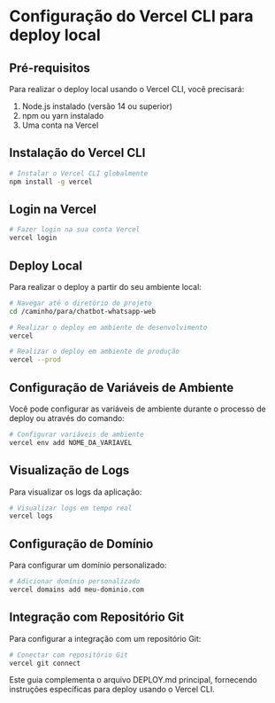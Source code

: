 # Configuração do Vercel CLI para deploy local

## Pré-requisitos

Para realizar o deploy local usando o Vercel CLI, você precisará:

1. Node.js instalado (versão 14 ou superior)
2. npm ou yarn instalado
3. Uma conta na Vercel

## Instalação do Vercel CLI

```bash
# Instalar o Vercel CLI globalmente
npm install -g vercel
```

## Login na Vercel

```bash
# Fazer login na sua conta Vercel
vercel login
```

## Deploy Local

Para realizar o deploy a partir do seu ambiente local:

```bash
# Navegar até o diretório do projeto
cd /caminho/para/chatbot-whatsapp-web

# Realizar o deploy em ambiente de desenvolvimento
vercel

# Realizar o deploy em ambiente de produção
vercel --prod
```

## Configuração de Variáveis de Ambiente

Você pode configurar as variáveis de ambiente durante o processo de deploy ou através do comando:

```bash
# Configurar variáveis de ambiente
vercel env add NOME_DA_VARIAVEL
```

## Visualização de Logs

Para visualizar os logs da aplicação:

```bash
# Visualizar logs em tempo real
vercel logs
```

## Configuração de Domínio

Para configurar um domínio personalizado:

```bash
# Adicionar domínio personalizado
vercel domains add meu-dominio.com
```

## Integração com Repositório Git

Para configurar a integração com um repositório Git:

```bash
# Conectar com repositório Git
vercel git connect
```

Este guia complementa o arquivo DEPLOY.md principal, fornecendo instruções específicas para deploy usando o Vercel CLI.
